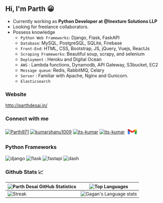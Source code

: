 
## Hi, I'm Parth :grinning:
- Currently working as <strong>Python Developer at @Inexture Solutions LLP </strong>
- Looking for freelance collaborators. 
- Possess knowledge
  - `Python Web Frameworks`: Django, Flask, FaskAPI
  - `Database`: MySQL, PostgreSQL, SQLite, Firebase
  - `Front-End`: HTML, CSS, Bootstrap, JS, jQuery, Vuejs, ReactJs
  - `Scraping Frameworks`: Beautiful soup, scrapy, and selenium
  - `Deployment` : Heroku and Digital Ocean
  - `AWS` : Lambda functions, Dynamodb, API Gateway, S3bucket, EC2
  - `Message queue`: Redis, RabbitMQ, Celary
  - `Server` : Familiar with Apache, Nginx and Gunicorn.
  - `Elasticsearch`

### Website

http://parthdesai.in/

### Connect with me
<p align="left">
  <a href="https://www.linkedin.com/in/parth-desai-31b627169/" target="blank">
    <img align="center" src="https://raw.githubusercontent.com/rahuldkjain/github-profile-readme-generator/6253936f99716cd30c07055d5d10e9332af37171/src/images/icons/Social/linked-in-alt.svg" alt="Parth971" height="30" width="40" /></a>
  <a href="https://www.hackerrank.com/Parth971" target="blank"><img align="center" src="https://raw.githubusercontent.com/rahuldkjain/github-profile-readme-generator/6253936f99716cd30c07055d5d10e9332af37171/src/images/icons/Social/hackerrank.svg" alt="kumarshanu1009" height="30" width="40" /></a>
  <a href="https://leetcode.com/Parth971/" target="blank"><img align="center" src="https://raw.githubusercontent.com/rahuldkjain/github-profile-readme-generator/6253936f99716cd30c07055d5d10e9332af37171/src/images/icons/Social/leet-code.svg" alt="its-kumar" height="30" width="40" /></a>
  <a href="https://stackoverflow.com/users/12535525/parth" target="blank"><img align="center" src="https://raw.githubusercontent.com/rahuldkjain/github-profile-readme-generator/master/src/images/icons/Social/stack-overflow.svg" alt="its-kumar" height="30" width="40" /></a>
  <a href="mailto:desaiparth971@gmail.com" target="blank"><img align="center" src="https://github.com/edent/SuperTinyIcons/blob/master/images/svg/gmail.svg" alt="its-kumar" height="30" width="40" /></a>


</p>

### Python Frameworks

  ![django](https://img.shields.io/badge/Django-092E20?style=for-the-badge&logo=django&logoColor=green)
  ![flask](https://img.shields.io/badge/Flask-000000?style=for-the-badge&logo=flask&logoColor=white)
  ![fastapi](https://img.shields.io/badge/fastapi-109989?style=for-the-badge&logo=FASTAPI&logoColor=white)
  ![dash](https://img.shields.io/badge/dash-008DE4?style=for-the-badge&logo=dash&logoColor=white)


### Github Stats 📈
| ![Parth Desai GitHub Statistics](https://github-readme-stats.vercel.app/api?username=Parth971&show_icons=true) | ![Top Languages](https://github-readme-stats.vercel.app/api/top-langs/?username=Parth971) |
| --- | --- |
| ![Streak](https://github-readme-streak-stats.herokuapp.com/?user=Parth971&light&hide_border=true&line_height=27&width=20) | ![Gagan's Language stats](https://github-readme-stats-eight-theta.vercel.app/api/top-langs/?username=Parth971&layout=compact&langs_count=8&hide_border=true) | 

